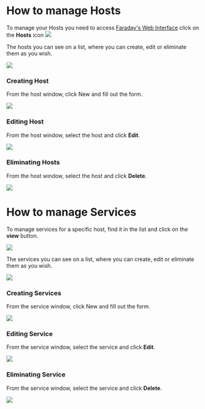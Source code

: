 # How to manage Hosts

To manage your Hosts you need to access [Faraday's Web Interface](https://github.com/infobyte/faraday/wiki/Web-UI) click on the **Hosts** icon ![](https://raw.github.com/wiki/infobyte/faraday/images/faraday_hosts_icono.png)

The hosts you can see on a list, where you can create, edit or eliminate them as you wish.

![](https://raw.github.com/wiki/infobyte/faraday/images/faraday_hosts_list.png)

### Creating Host

From the host window, click New and fill out the form.

![](https://raw.github.com/wiki/infobyte/faraday/images/faraday_hosts_new.png)

### Editing Host

From the host window, select the host and click **Edit**.

![](https://raw.github.com/wiki/infobyte/faraday/images/faraday_hosts_edit.png)

### Eliminating Hosts

From the host window, select the host and click **Delete**.

![](https://raw.github.com/wiki/infobyte/faraday/images/faraday_hosts_delete.png)

# How to manage Services

To manage services for a specific host, find it in the list and click on the **view** button.

![](https://raw.github.com/wiki/infobyte/faraday/images/faraday_hosts_service_button.png)

The services you can see on a list, where you can create, edit or eliminate them as you wish.

![](https://raw.github.com/wiki/infobyte/faraday/images/faraday_service_list.png)

### Creating Services

From the service window, click New and fill out the form.

![](https://raw.github.com/wiki/infobyte/faraday/images/faraday_service_new.png)

### Editing Service

From the service window, select the service and click **Edit**.

![](https://raw.github.com/wiki/infobyte/faraday/images/faraday_service_edit.png)

### Eliminating Service

From the service window, select the service and click **Delete**.

![](https://raw.github.com/wiki/infobyte/faraday/images/faraday_service_delete.png)
